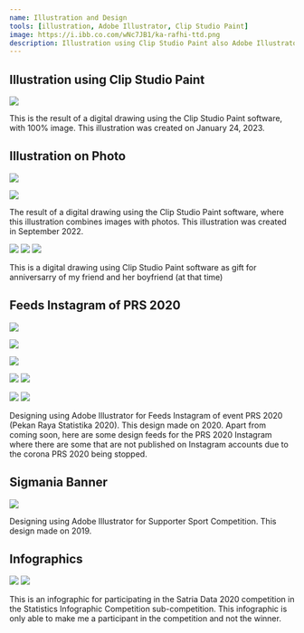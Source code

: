 ```yaml
---
name: Illustration and Design
tools: [illustration, Adobe Illustrator, Clip Studio Paint]
image: https://i.ibb.co.com/wNc7JB1/ka-rafhi-ttd.png
description: Illustration using Clip Studio Paint also Adobe Illustrator
---
```

## Illustration using Clip Studio Paint





![](https://i.ibb.co.com/wNc7JB1/ka-rafhi-ttd.png)


This is the result of a digital drawing using the Clip Studio Paint software, with 100% image.
This illustration was created on January 24, 2023.

## Illustration on Photo

![](https://i.ibb.co.com/ZWS2HZW/Whats-App-Image-2022-09-23-at-15-42-47-ttd.png)

![](https://i.ibb.co.com/f85kWtJ/Whats-App-Image-2022-11-27-at-12-29-50-ttd.png)

The result of a digital drawing using the Clip Studio Paint software, where this illustration combines images with photos.
This illustration was created in September 2022.


![](https://i.ibb.co.com/rmD85MT/ichak4-ttd.png)
![](https://i.ibb.co.com/vYgvCcX/ichak5-ttd.png)
![](https://i.ibb.co.com/txdqygj/ichak06-ttd.png)

This is a digital drawing using Clip Studio Paint software as gift for anniversarry of my friend and her boyfriend (at that time)


## Feeds Instagram of PRS 2020

![](https://i.ibb.co.com/X36j8vX/5-last.jpg)


![](https://i.ibb.co.com/M1GYcdX/4-atas.jpg)

![](https://i.ibb.co.com/JyRBHyR/4-bawah.jpg)


![](https://i.ibb.co.com/cgk8Lz8/3-atas.jpg)
![](https://i.ibb.co.com/RBNVGzT/3-bawah.jpg)


![](https://i.ibb.co.com/c302Vcb/2-atas.jpg)
![](https://i.ibb.co.com/hsC2xWV/2-bawah.jpg)


Designing using Adobe Illustrator for Feeds Instagram of event PRS 2020 (Pekan Raya Statistika 2020).
This design made on 2020.
Apart from coming soon, here are some design feeds for the PRS 2020 Instagram where there are some that are not published on Instagram accounts due to the corona PRS 2020 being stopped.

## Sigmania Banner

![](https://i.ibb.co.com/Lx0hZ7j/support-1-1.png)


Designing using Adobe Illustrator for Supporter Sport Competition.
This design made on 2019.


## Infographics

![](https://i.ibb.co.com/7V8CRSt/infografis-bayi-1-1.png)
![](https://i.ibb.co.com/0r7d1cY/infografis-dbd.jpg)


This is an infographic for participating in the Satria Data 2020 competition in the Statistics Infographic Competition sub-competition. This infographic is only able to make me a participant in the competition and not the winner.

